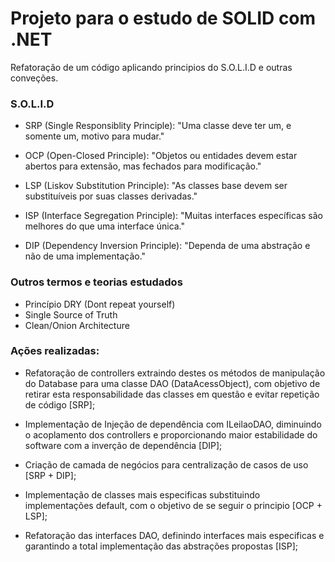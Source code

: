 # Projeto para o estudo de SOLID com .NET

Refatoração de um código aplicando principios do S.O.L.I.D e outras conveções.

### S.O.L.I.D

- SRP (Single Responsiblity Principle): "Uma classe deve ter um, e somente um, motivo para mudar."

- OCP (Open-Closed Principle): "Objetos ou entidades devem estar abertos para extensão, mas fechados para modificação."

- LSP (Liskov Substitution Principle): "As classes base devem ser substituíveis por suas classes derivadas."

- ISP (Interface Segregation Principle): "Muitas interfaces específicas são melhores do que uma interface única."

- DIP (Dependency Inversion Principle): "Dependa de uma abstração e não de uma implementação."

### Outros termos e teorias estudados

- Princípio DRY (Dont repeat yourself)
- Single Source of Truth
- Clean/Onion Architecture

### Ações realizadas:

- Refatoração de controllers extraindo destes os métodos de manipulação do Database para uma classe DAO (DataAcessObject), com objetivo de retirar esta responsabilidade das classes em questão e evitar repetição de código [SRP];

- Implementação de Injeção de dependência com ILeilaoDAO, diminuindo o acoplamento dos controllers e proporcionando maior estabilidade do software com a inverção de dependência [DIP];

- Criação de camada de negócios para centralização de casos de uso [SRP + DIP];

- Implementação de classes mais especificas substituindo implementações default, com o objetivo de se seguir o principio [OCP + LSP];

- Refatoração das interfaces DAO, definindo interfaces mais especificas e garantindo a total implementação das abstrações propostas [ISP];
